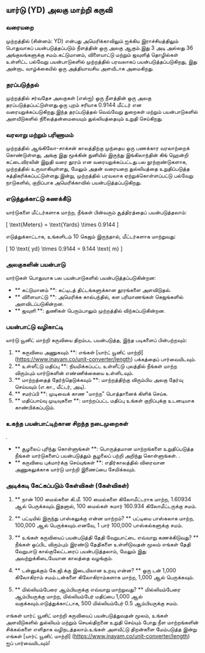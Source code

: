 ## யார்டு (YD) அலகு மாற்றி கருவி

### வரையறை
முற்றத்தில் (சின்னம்: YD) என்பது அமெரிக்காவிலும் ஐக்கிய இராச்சியத்திலும் பொதுவாகப் பயன்படுத்தப்படும் நீளத்தின் ஒரு அலகு ஆகும்.இது 3 அடி அல்லது 36 அங்குலங்களுக்கு சமம்.கட்டுமானம், விளையாட்டு மற்றும் ஜவுளித் தொழில்கள் உள்ளிட்ட பல்வேறு பயன்பாடுகளில் முற்றத்தில் பரவலாகப் பயன்படுத்தப்படுகிறது, இது அன்றாட வாழ்க்கையில் ஒரு அத்தியாவசிய அளவீடாக அமைகிறது.

### தரப்படுத்தல்
முற்றத்தில் சர்வதேச அலகுகள் (எஸ்ஐ) ஒரு நீளத்தின் ஒரு அலகு தரப்படுத்தப்பட்டுள்ளது.ஒரு புறம் சரியாக 0.9144 மீட்டர் என வரையறுக்கப்படுகிறது.இந்த தரப்படுத்தல் வெவ்வேறு துறைகள் மற்றும் பயன்பாடுகளில் அளவீடுகளில் நிலைத்தன்மையையும் துல்லியத்தையும் உறுதி செய்கிறது.

### வரலாறு மற்றும் பரிணாமம்
முற்றத்தில் ஆங்கிலோ-சாக்சன் காலத்திற்கு முந்தைய ஒரு பணக்கார வரலாற்றைக் கொண்டுள்ளது, அங்கு இது மூக்கின் நுனியில் இருந்து இங்கிலாந்தின் கிங் ஹென்றி கட்டைவிரலின் இறுதி வரை தூரம் என வரையறுக்கப்பட்டது.பல நூற்றாண்டுகளாக, முற்றத்தில் உருவாகியுள்ளது, மேலும் அதன் வரையறை துல்லியத்தை உறுதிப்படுத்த சுத்திகரிக்கப்பட்டுள்ளது.இன்று, முற்றத்தில் பரவலாக ஏற்றுக்கொள்ளப்பட்டு பல்வேறு நாடுகளில், குறிப்பாக அமெரிக்காவில் பயன்படுத்தப்படுகிறது.

### எடுத்துக்காட்டு கணக்கீடு
யார்டுகளை மீட்டர்களாக மாற்ற, நீங்கள் பின்வரும் சூத்திரத்தைப் பயன்படுத்தலாம்:

\[ \text{Meters} = \text{Yards} \times 0.9144 \]

எடுத்துக்காட்டாக, உங்களிடம் 10 கெஜம் இருந்தால், மீட்டர்களாக மாற்றுவது:

\[ 10 \text{ yd} \times 0.9144 = 9.144 \text{ m} \]

### அலகுகளின் பயன்பாடு
யார்டுகள் பொதுவாக பல பயன்பாடுகளில் பயன்படுத்தப்படுகின்றன:
- ** கட்டுமானம் **: கட்டிடத் திட்டங்களுக்கான தூரங்களை அளவிடுதல்.
- ** விளையாட்டு **: அமெரிக்க கால்பந்தில், கள பரிமாணங்கள் கெஜங்களில் அளவிடப்படுகின்றன.
- ** ஜவுளி **: துணிகள் பெரும்பாலும் முற்றத்தில் விற்கப்படுகின்றன.

### பயன்பாட்டு வழிகாட்டி
யார்டு யூனிட் மாற்றி கருவியை திறம்பட பயன்படுத்த, இந்த படிகளைப் பின்பற்றவும்:
1. ** கருவியை அணுகவும் **: எங்கள் [யார்ட் யூனிட் மாற்றி] (https://www.inayam.co/unit-converter/length) பக்கத்தைப் பார்வையிடவும்.
2. ** உள்ளீட்டு மதிப்பு **: நியமிக்கப்பட்ட உள்ளீட்டு புலத்தில் நீங்கள் மாற்ற விரும்பும் யார்டுகளின் எண்ணிக்கையை உள்ளிடவும்.
3. ** மாற்றத்தைத் தேர்ந்தெடுக்கவும் **: மாற்றத்திற்கு விரும்பிய அலகு தேர்வு செய்யவும் (எ.கா., மீட்டர், அடி).
4. ** சமர்ப்பி **: முடிவைக் காண "மாற்ற" பொத்தானைக் கிளிக் செய்க.
5. ** மதிப்பாய்வு முடிவுகளை **: மாற்றப்பட்ட மதிப்பு உங்கள் குறிப்புக்கு உடனடியாக காண்பிக்கப்படும்.

### உகந்த பயன்பாட்டிற்கான சிறந்த நடைமுறைகள்
.
- ** சூழலைப் புரிந்து கொள்ளுங்கள் **: பொருத்தமான மாற்றங்களை உறுதிப்படுத்த நீங்கள் யார்டுகளைப் பயன்படுத்தும் சூழலைப் பற்றி அறிந்து கொள்ளுங்கள்.
.
- ** கருவியை புக்மார்க்கு செய்யுங்கள் **: எதிர்காலத்தில் விரைவான அணுகலுக்காக யார்டு மாற்றி இணைப்பை சேமிக்கவும்.

### அடிக்கடி கேட்கப்படும் கேள்விகள் (கேள்விகள்)

1. ** நான் 100 மைல்களை கி.மீ.
100 மைல்களை கிலோமீட்டராக மாற்ற, 1.60934 ஆல் பெருக்கவும்.இதனால், 100 மைல்கள் சுமார் 160.934 கிலோமீட்டருக்கு சமம்.

2. ** பட்டியில் இருந்து பாஸ்கலுக்கு என்ன மாற்றம்? **
பட்டியை பாஸ்கலாக மாற்ற, 100,000 ஆல் பெருக்கவும்.எனவே, 1 பார் 100,000 பாஸ்கல்களுக்கு சமம்.

3. ** உங்கள் கருவியைப் பயன்படுத்தி தேதி வேறுபாட்டை எவ்வாறு கணக்கிடுவது? **
நீங்கள் ஒப்பிட விரும்பும் இரண்டு தேதிகளை உள்ளிடுவதன் மூலம் எங்கள் தேதி வேறுபாடு கால்குலேட்டரைப் பயன்படுத்தலாம், மேலும் இது அவற்றுக்கிடையேயான காலத்தை வழங்கும்.

4. ** டன்னுக்கும் கே.ஜி.க்கு இடையிலான உறவு என்ன? **
ஒரு டன் 1,000 கிலோகிராம் சமம்.டன்களை கிலோகிராம்களாக மாற்ற, 1,000 ஆல் பெருக்கவும்.

5. ** மில்லியம்பேரை ஆம்பியருக்கு எவ்வாறு மாற்றுவது? **
மில்லியம்பேரை ஆம்பியருக்கு மாற்ற, மில்லியம்பேர் மதிப்பை 1,000 ஆல் வகுக்கவும்.எடுத்துக்காட்டாக, 500 மில்லியம்பேர் 0.5 ஆம்பியருக்கு சமம்.

எங்கள் யார்ட் யூனிட் மாற்றி கருவியைப் பயன்படுத்துவதன் மூலம், உங்கள் அளவீடுகளில் துல்லியம் மற்றும் செயல்திறனை உறுதி செய்யும் போது நீள மாற்றங்களின் சிக்கல்களை எளிதாக வழிநடத்தலாம்.உங்கள் அளவீட்டு திறன்களை மேம்படுத்த இன்று எங்கள் [யார்ட் யூனிட் மாற்றி] (https://www.inayam.co/unit-converter/length) ஐப் பார்வையிடவும்!